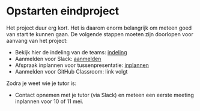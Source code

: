 # Opstarten eindproject

Het project duur erg kort. Het is daarom enorm belangrijk om meteen goed van start te kunnen gaan. De volgende stappen moeten zijn doorlopen voor aanvang van het project:

- Bekijk hier de indeling van de teams: [indeling](/groepsproject/teams)
- Aanmelden voor Slack: [aanmelden](/groepsproject/slack)
- Afspraak inplannen voor tussenpresentatie: [inplannen](/groepsproject/plan-presentatie)
- Aanmelden voor GitHub Classroom: link volgt

Zodra je weet wie je tutor is:

- Contact opnemen met je tutor (via Slack) en meteen een eerste meeting inplannen voor 10 of 11 mei.
